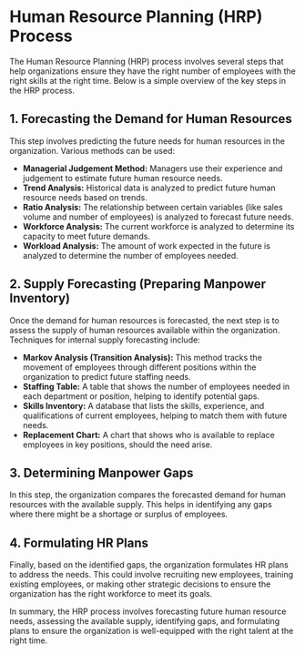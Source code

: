 # Human Resource Planning (HRP) Process

The Human Resource Planning (HRP) process involves several steps that help organizations ensure they have the right number of employees with the right skills at the right time. Below is a simple overview of the key steps in the HRP process.

## 1. Forecasting the Demand for Human Resources

This step involves predicting the future needs for human resources in the organization. Various methods can be used:

- **Managerial Judgement Method:** Managers use their experience and judgement to estimate future human resource needs.
- **Trend Analysis:** Historical data is analyzed to predict future human resource needs based on trends.
- **Ratio Analysis:** The relationship between certain variables (like sales volume and number of employees) is analyzed to forecast future needs.
- **Workforce Analysis:** The current workforce is analyzed to determine its capacity to meet future demands.
- **Workload Analysis:** The amount of work expected in the future is analyzed to determine the number of employees needed.

## 2. Supply Forecasting (Preparing Manpower Inventory)

Once the demand for human resources is forecasted, the next step is to assess the supply of human resources available within the organization. Techniques for internal supply forecasting include:

- **Markov Analysis (Transition Analysis):** This method tracks the movement of employees through different positions within the organization to predict future staffing needs.
- **Staffing Table:** A table that shows the number of employees needed in each department or position, helping to identify potential gaps.
- **Skills Inventory:** A database that lists the skills, experience, and qualifications of current employees, helping to match them with future needs.
- **Replacement Chart:** A chart that shows who is available to replace employees in key positions, should the need arise.

## 3. Determining Manpower Gaps

In this step, the organization compares the forecasted demand for human resources with the available supply. This helps in identifying any gaps where there might be a shortage or surplus of employees.

## 4. Formulating HR Plans

Finally, based on the identified gaps, the organization formulates HR plans to address the needs. This could involve recruiting new employees, training existing employees, or making other strategic decisions to ensure the organization has the right workforce to meet its goals.

In summary, the HRP process involves forecasting future human resource needs, assessing the available supply, identifying gaps, and formulating plans to ensure the organization is well-equipped with the right talent at the right time.

